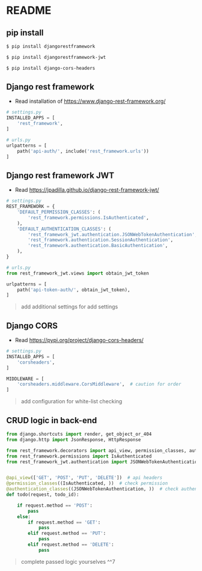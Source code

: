 # README

## pip install

```bash
$ pip install djangorestframework

$ pip install djangorestframework-jwt

$ pip install django-cors-headers
```

## Django rest framework

- Read installation of https://www.django-rest-framework.org/

```python
# settings.py
INSTALLED_APPS = [
    'rest_framework',
]

# urls.py
urlpatterns = [
    path('api-auth/', include('rest_framework.urls'))
]
```

## Django rest framework JWT

- Read https://jpadilla.github.io/django-rest-framework-jwt/

```python
# settings.py
REST_FRAMEWORK = {
    'DEFAULT_PERMISSION_CLASSES': (
        'rest_framework.permissions.IsAuthenticated',
    ),
    'DEFAULT_AUTHENTICATION_CLASSES': (
        'rest_framework_jwt.authentication.JSONWebTokenAuthentication',
        'rest_framework.authentication.SessionAuthentication',
        'rest_framework.authentication.BasicAuthentication',
    ),
}

# urls.py
from rest_framework_jwt.views import obtain_jwt_token

urlpatterns = [
    path('api-token-auth/', obtain_jwt_token),
]
```

> add additional settings for add settings

## Django CORS

- Read https://pypi.org/project/django-cors-headers/

```python
# settings.py
INSTALLED_APPS = [
    'corsheaders',
]

MIDDLEWARE = [
    'corsheaders.middleware.CorsMiddleware',  # caution for order
]
```

> add configuration for white-list checking

## CRUD logic in back-end

```python
from django.shortcuts import render, get_object_or_404
from django.http import JsonResponse, HttpResponse

from rest_framework.decorators import api_view, permission_classes, authentication_classes
from rest_framework.permissions import IsAuthenticated
from rest_framework_jwt.authentication import JSONWebTokenAuthentication


@api_view(['GET', 'POST', 'PUT', 'DELETE'])  # api headers
@permission_classes((IsAuthenticated, ))  # check permission
@authentication_classes((JSONWebTokenAuthentication, ))  # check authentication
def todo(request, todo_id):

    if request.method == 'POST':
        pass
    else:
        if request.method == 'GET':
            pass
        elif request.method == 'PUT':
            pass
        elif request.method == 'DELETE':
            pass
```

> complete passed logic yourselves ^^7
